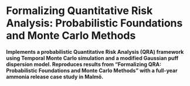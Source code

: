 # Formalizing Quantitative Risk Analysis: Probabilistic Foundations and Monte Carlo Methods
**Implements a probabilistic Quantitative Risk Analysis (QRA) framework using Temporal Monte Carlo simulation and a modified Gaussian puff dispersion model. Reproduces results from “Formalizing QRA: Probabilistic Foundations and Monte Carlo Methods” with a full-year ammonia release case study in Malmö.**
